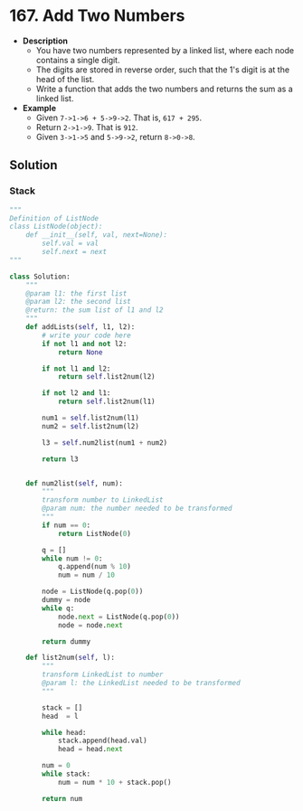 # 167. Add Two Numbers

- **Description**
    - You have two numbers represented by a linked list, where each node contains a single digit.
    - The digits are stored in reverse order, such that the 1's digit is at the head of the list.
    - Write a function that adds the two numbers and returns the sum as a linked list.
- **Example**
    - Given `7->1->6 + 5->9->2`. That is, `617 + 295`.
    - Return `2->1->9`. That is `912`.
    - Given `3->1->5` and `5->9->2`, return `8->0->8`.

## Solution

### Stack


```python
"""
Definition of ListNode
class ListNode(object):
    def __init__(self, val, next=None):
        self.val = val
        self.next = next
"""

class Solution:
    """
    @param l1: the first list
    @param l2: the second list
    @return: the sum list of l1 and l2
    """
    def addLists(self, l1, l2):
        # write your code here
        if not l1 and not l2:
            return None

        if not l1 and l2:
            return self.list2num(l2)

        if not l2 and l1:
            return self.list2num(l1)

        num1 = self.list2num(l1)
        num2 = self.list2num(l2)

        l3 = self.num2list(num1 + num2)

        return l3


    def num2list(self, num):
        """
        transform number to LinkedList
        @param num: the number needed to be transformed
        """
        if num == 0:
            return ListNode(0)

        q = []
        while num != 0:
            q.append(num % 10)
            num = num / 10

        node = ListNode(q.pop(0))
        dummy = node
        while q:
            node.next = ListNode(q.pop(0))
            node = node.next

        return dummy

    def list2num(self, l):
        """
        transform LinkedList to number
        @param l: the LinkedList needed to be transformed
        """

        stack = []
        head  = l

        while head:
            stack.append(head.val)
            head = head.next

        num = 0
        while stack:
            num = num * 10 + stack.pop()

        return num

```
